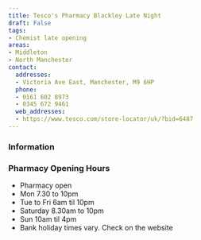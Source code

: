 ```yaml
---
title: Tesco's Pharmacy Blackley Late Night
draft: False
tags:
- Chemist late opening
areas:
- Middleton
- North Manchester
contact:
  addresses:
  - Victoria Ave East, Manchester, M9 6HP
  phone:
  - 0161 602 8973
  - 0345 672 9461
  web_addresses:
  - https://www.tesco.com/store-locator/uk/?bid=6487
---
```


### Information

### Pharmacy Opening Hours
- Pharmacy open
- Mon 7.30 to 10pm 
- Tue to Fri 6am til 10pm
- Saturday 8.30am to 10pm
- Sun 10am til 4pm
- Bank holiday times vary. Check on the website